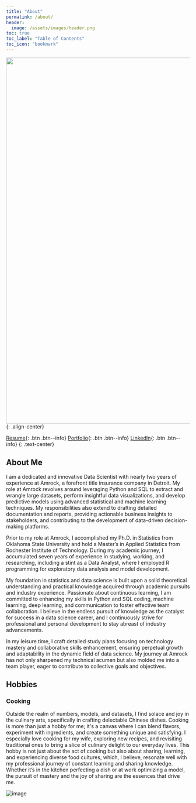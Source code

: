 ```yaml
---
title: "About"
permalink: /about/
header:
  image: /assets/images/header.png
toc: true
toc_label: "Table of Contents"
toc_icon: "bookmark"
---
```

<img src="https://yangshiteng.github.io/assets/images/about-me.png" width="1000">{: .align-center}

[Resume](https://yangshiteng.github.io/cv/){: .btn .btn--info} [Portfolio](https://yangshiteng.github.io/portfolio/){: .btn .btn--info} [LinkedIn](https://www.linkedin.com/in/shiteng-yang-173939102/){: .btn .btn--info}
{: .text-center}

## About Me
I am a dedicated and innovative Data Scientist with nearly two years of experience at Amrock, a forefront title insurance company in Detroit. My role at Amrock revolves around leveraging Python and SQL to extract and wrangle large datasets, perform insightful data visualizations, and develop predictive models using advanced statistical and machine learning techniques. My responsibilities also extend to drafting detailed documentation and reports, providing actionable business insights to stakeholders, and contributing to the development of data-driven decision-making platforms.

Prior to my role at Amrock, I accomplished my Ph.D. in Statistics from Oklahoma State University and hold a Master’s in Applied Statistics from Rochester Institute of Technology. During my academic journey, I accumulated seven years of experience in studying, working, and researching, including a stint as a Data Analyst, where I employed R programming for exploratory data analysis and model development.

My foundation in statistics and data science is built upon a solid theoretical understanding and practical knowledge acquired through academic pursuits and industry experience. Passionate about continuous learning, I am committed to enhancing my skills in Python and SQL coding, machine learning, deep learning, and communication to foster effective team collaboration. I believe in the endless pursuit of knowledge as the catalyst for success in a data science career, and I continuously strive for professional and personal development to stay abreast of industry advancements.

In my leisure time, I craft detailed study plans focusing on technology mastery and collaborative skills enhancement, ensuring perpetual growth and adaptability in the dynamic field of data science. My journey at Amrock has not only sharpened my technical acumen but also molded me into a team player, eager to contribute to collective goals and objectives.

## Hobbies
### Cooking
Outside the realm of numbers, models, and datasets, I find solace and joy in the culinary arts, specifically in crafting delectable Chinese dishes. Cooking is more than just a hobby for me; it's a canvas where I can blend flavors, experiment with ingredients, and create something unique and satisfying. I especially love cooking for my wife, exploring new recipes, and revisiting traditional ones to bring a slice of culinary delight to our everyday lives. This hobby is not just about the act of cooking but also about sharing, learning, and experiencing diverse food cultures, which, I believe, resonate well with my professional journey of constant learning and sharing knowledge. Whether it’s in the kitchen perfecting a dish or at work optimizing a model, the pursuit of mastery and the joy of sharing are the essences that drive me.

![image](https://github.com/yangshiteng/yangshiteng.github.io/assets/60442877/31575899-7948-46ae-bf80-80bfca683378)



